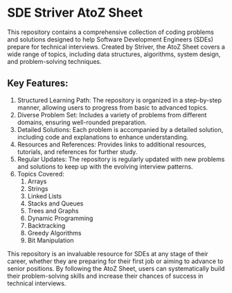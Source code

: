 # SDE Striver AtoZ Sheet
  This repository contains a comprehensive collection of coding problems and solutions designed to help Software Development Engineers (SDEs) prepare for technical interviews. Created by Striver, the AtoZ Sheet covers a wide range of topics, including data structures, algorithms, system design, and problem-solving techniques.

## Key Features:
1. Structured Learning Path: The repository is organized in a step-by-step manner, allowing users to progress from basic to advanced topics.
2. Diverse Problem Set: Includes a variety of problems from different domains, ensuring well-rounded preparation.
3. Detailed Solutions: Each problem is accompanied by a detailed solution, including code and explanations to enhance understanding.
4. Resources and References: Provides links to additional resources, tutorials, and references for further study.
5. Regular Updates: The repository is regularly updated with new problems and solutions to keep up with the evolving interview patterns.
6. Topics Covered:
   1. Arrays
   2. Strings
   3. Linked Lists
   4. Stacks and Queues
   5. Trees and Graphs
   6. Dynamic Programming
   7. Backtracking
   8. Greedy Algorithms
   9. Bit Manipulation

This repository is an invaluable resource for SDEs at any stage of their career, whether they are preparing for their first job or aiming to advance to senior positions. By following the AtoZ Sheet, users can systematically build their problem-solving skills and increase their chances of success in technical interviews.
